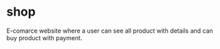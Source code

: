 # shop
E-comarce website where a user can see all product with details and can buy product with payment.
